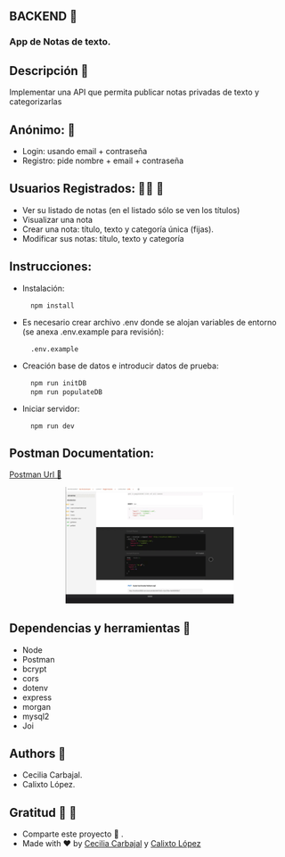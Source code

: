 ## BACKEND 📌

### App de Notas de texto.
## Descripción 📑 
Implementar una API que permita publicar notas privadas de texto y categorizarlas

## Anónimo: 👨 

- Login: usando email + contraseña
- Registro: pide nombre + email + contraseña

## Usuarios Registrados: 👨‍🦲 👩 

- Ver su listado de notas (en el listado sólo se ven los títulos)
- Visualizar una nota
- Crear una nota: título, texto y categoría única (fijas).
- Modificar sus notas: título, texto y categoría

## Instrucciones: 

- Instalación:

        npm install

- Es necesario crear archivo .env donde se alojan variables de entorno (se anexa .env.example para revisión): 

        .env.example

- Creación base de datos e introducir datos de prueba:

        npm run initDB
        npm run populateDB

- Iniciar servidor:

        npm run dev

## Postman Documentation:

[Postman Url 🚀 ](https://documenter.getpostman.com/view/14647301/UzQmxowC)

<p align="center">
<img src="./assets/imgs/postman_documentation.gif" alt="animated" width=60%  />
</p>

## Dependencias y herramientas 🧰 

* Node
* Postman
* bcrypt
* cors
* dotenv 
* express  
* morgan  
* mysql2
* Joi

## Authors 🚀 

* Cecilia Carbajal.
* Calixto López.
## Gratitud 🎁 🏦 
* Comparte este proyecto 📢 .
* Made with ❤️ by [Cecilia Carbajal](https://github.com/belcar-ceci/belcar_ceci_portfolio.git) y [Calixto López ](https://github.com/CalixtoLopez)
